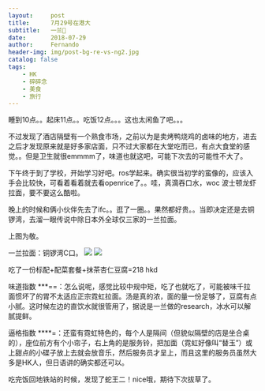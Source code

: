 ```yaml
---
layout:     post
title:      7月29号在港大
subtitle:   一兰🤪
date:       2018-07-29
author:     Fernando
header-img: img/post-bg-re-vs-ng2.jpg
catalog: false
tags:
    - HK
    - 碎碎念
    - 美食
    - 旅行
---
```



睡到10点。。起床11点。。吃饭12点。。。这也太闲鱼了吧。。。

不过发现了酒店隔壁有一个熟食市场，之前以为是卖烤鸭烧鸡的卤味的地方，进去之后才发现原来就是好多家店面，只不过大家都在大堂吃而已，有点大食堂的感觉。。但是卫生就很emmmm了，味道也就这吧，可能下次去的可能性不大了。

下午终于到了学校，开始学习好吧。ros学起来。确实很当初学的蛮像的，应该入手会比较快，可看着看着就去看openrice了。。哇，真滴吞口水，woc 波士顿龙虾拉面，要不要这么酷啦。

晚上的时候和俩小伙伴先去了ifc。。逛了一圈。。果然都好贵。。当即决定还是去铜锣湾，去溜一眼传说中除日本外全球仅三家的一兰拉面。

上图为敬。

一兰拉面：铜锣湾C口。
![](https://ws3.sinaimg.cn/large/006tKfTcgy1g0n7v5a6ibj31400u0e82.jpg)
![](https://ws3.sinaimg.cn/large/006tKfTcgy1g0n7v7hu1vj31410u0avb.jpg)


吃了一份标配+配菜套餐+抹茶杏仁豆腐=218 hkd

味道指数 ***==：怎么说呢，感觉比较中规中矩，吃了也就吃了，可能被味千拉面惯坏了的胃不太适应正宗霓虹拉面。汤是真的浓，面的量一份足够了，豆腐有点小腻。这时候左边的直饮水就很管用了，据说是一兰做的research，冰水可以解腻提鲜。

逼格指数 ****=：还蛮有霓虹特色的，每个人是隔间（但貌似隔壁的店是坐合桌的），座位前方有个小帘子，右上角的是服务铃，把加面（霓虹好像叫“替玉”）或上甜点的小碟子放上去就会放音乐，然后服务员才呈上，而且这里的服务员虽然大多是HK人，但日语讲的确实都还可以。

吃完饭回地铁站的时候，发现了蛇王二！nice哦，期待下次拔草了。